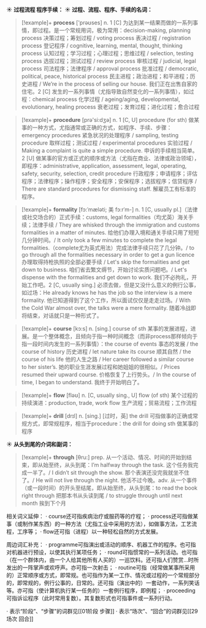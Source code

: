 ☀ <span class="category">**过程流程 程序手续：**</span>
☀ <span class="category">**过程、流程、程序、手续的名词：**</span>
>[!example]+ <span class="vocabulary">**process**</span> ['prəʊses] 
> <span class="definition">n. 1 [C] 为达到某一结果而做的一系列事情，即过程。是一个常规用词，极为常用：</span>decision-making, planning process 决策过程；筹划过程 / voting process 表决过程 / registration process 登记程序 / cognitive, learning, mental, thought, thinking process 认知过程；学习过程；心理过程；思维过程 / selection, testing process 选拔过程；测试过程 / review process 审核过程 / judicial, legal process 司法程序；法律程序 / approval process 批准过程 / democratic, political, peace, historical process 民主进程；政治进程；和平进程；历史进程 / We’re in the process of selling our house. 我们正在出售自家的住宅。<span class="definition">2 [C] 发生的一系列事情（尤指导致自然变化的一系列事情），如过程：</span>chemical process 化学过程 / ageing/aging, developmental, evolutionary, healing process 衰老过程；发育过程；进化过程；愈合过程

>[!example]+ <span class="vocabulary">**procedure**</span> [prə'si:dӡə] 
> <span class="definition">n. 1 [C, U] procedure (for sth) 做某事的一种方式，尤指通常或正确的方式，如程序、手续、步骤：</span>emergency procedures 紧急状况的处理程序 / sampling, testing procedure 取样过程；测试过程 / experimental procedures 实验过程 / Making a complaint is quite a simple procedure. 申诉的手续相当简单。<span class="definition">2 [U] 做某事的官方或正式的顺序或方法（尤指在商业、法律或政治领域），即程序：</span>administrative, application, assessment, legal, operating, safety, security, selection, credit procedure 行政程序；申请程序；评估程序；法律程序；操作程序；安全程序；安保程序；选拔程序；信贷程序 / There are standard procedures for dismissing staff. 解雇员工有标准的程序。
           
>[!example]+ <span class="vocabulary">**formality**</span> [fɔ:ˈmæləti; 美 fɔ:rˈm-]
> <span class="definition">n. 1 [C, usually pl.]（法律或社交场合的）正式手续：</span>customs, legal formalities（均尤英）海关手续；法律手续 / They are whisked through the immigration and customs formalities in a matter of minutes. 给他们办理入境和通关手续只用了短短几分钟时间。/ It only took a few minutes to complete the legal formalities.（complete尤为英式用法）完成法律手续只花了几分钟。/ to go through all the formalities necessary in order to get a gun licence 办理取得持枪执照的全部必要手续 / Let's skip the formalities and get down to business. 咱们省去繁文缛节，开始讨论实质问题吧。/ Let's dispense with the formalities and get down to work. 我们不必拘礼，开始工作吧。<span class="definition">2 [C, usually sing.] 必须去做，但是又没什么意义的例行公事，如过场：</span>He already knows he has the job so the interview is a mere formality. 他已知道得到了这个工作，所以面试仅仅是走走过场。/ With the Cold War almost over, the talks were a mere formality. 随着冷战即将结束，对话就只是一种形式了。

>[!example]+ <span class="vocabulary">**course**</span> [kɔ:s] 
> <span class="definition">n. [sing.] course of sth 某事的发展进程，进展。是一个整体概念，且倾向于指一种时间概念（而非process那样倾向于指一段时间内发生的一系列事情）：</span>the course of events 事态的发展 / the course of history 历史进程 / let nature take its course 顺其自然 / the course of his life 他的人生之路 / Her career followed a similar course to her sister’s. 她的职业生涯发展过程和她姐姐的很相似。/ Prices resumed their upward course. 价格恢复了上行势头。/ In the course of time, I began to understand. 我终于开始明白了。

>[!example]+ <span class="vocabulary">**flow**</span> [fləʊ] 
> <span class="definition">n. [C, usually sing., U] flow (of sth) 某个过程的持续演进：</span>production, trade, work flow 生产流程；贸易流程；工作流程

>[!example]+ <span class="vocabulary">**drill**</span> [drɪl] 
> <span class="definition">n. [sing.] [过时，英] the drill 可指做事的正确或常规方式，即常规程序，相当于procedure：</span>the drill for doing sth 做某事的程序

☀ <span class="category">**从头到尾的介词和副词：**</span>
>[!example]+ <span class="vocabulary">**through**</span> [θru:] 
> <span class="definition">prep. 从一个活动、情况、时间的开始到结束，即从始至终，从头到尾：</span>I’m halfway through the task. 这个任务我完成一半了。/ I didn’t sit through the show. 那个表演还没完我就坐不住了。/ He will not live through the night. 他活不过今晚。<span class="definition">adv. 从一个事件（或一段时间）的开头至结尾，即从始至终，从头到尾：</span>to read the book right through 把那本书从头读到尾 / to struggle through until next month 挨到下个月

相关词义延伸：
· course还可指疾病治疗或服药等的疗程；
· process还可指做某事（或制作某东西）的一种方法（尤指工业中采用的方法），如做事方法，工艺流程，工序等；
· flow还可指（进程）以一种轻松自然的方式发展。

周边词汇补充：
· programme可指演出或活动的顺序、机器工作的程序。也可指对机器进行预设，以使其执行某项任务；
· round可指惯常的一系列活动。也可指（在一个群体内，由一个人给其他所有人买的）一巡饮料。还可指人们赞赏…时所发出的一阵掌声或欢呼声。亦可指一次射击；
· routine可指（经常做某事所采用的）正常顺序或方式，即常规。也可指作为某一工作、情况或过程的一个常规部分的，即常规的，例行公事的，日常的。还可指（演出中的）一套动作，一系列笑话等。亦可指（使计算机执行某一任务的）一套例行程序，即例程；
· proceeding可指诉讼程序（此时常用复数）。其复数形式也可指事件或一系列行动。

· 表示“阶段”、“步骤”的词群见[[01阶段 步骤]]
· 表示“场次”、“回合”的词群见[[29场次 回合]]